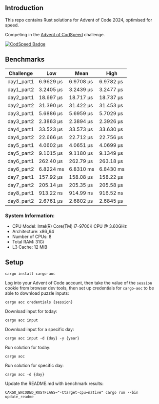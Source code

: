 ## Introduction

This repo contains Rust solutions for Advent of Code 2024, optimised for speed.

Competing in the [Advent of CodSpeed](https://codspeed.io/advent/) challenge.

[![CodSpeed Badge](https://img.shields.io/endpoint?url=https://codspeed.io/badge.json)](https://codspeed.io/KasparasMasiukas/advent-of-code-2024)

## Benchmarks

<!-- BENCHMARK RESULTS START -->
| Challenge       | Low         | Mean        | High        |
|-----------------|-------------|-------------|-------------|
| day1_part1      | 6.9629 µs   | 6.9708 µs   | 6.9782 µs   |
| day1_part2      | 3.2405 µs   | 3.2439 µs   | 3.2477 µs   |
| day2_part1      | 18.697 µs   | 18.717 µs   | 18.737 µs   |
| day2_part2      | 31.390 µs   | 31.422 µs   | 31.453 µs   |
| day3_part1      | 5.6886 µs   | 5.6959 µs   | 5.7029 µs   |
| day3_part2      | 2.3863 µs   | 2.3894 µs   | 2.3926 µs   |
| day4_part1      | 33.523 µs   | 33.573 µs   | 33.630 µs   |
| day4_part2      | 22.666 µs   | 22.712 µs   | 22.756 µs   |
| day5_part1      | 4.0602 µs   | 4.0651 µs   | 4.0699 µs   |
| day5_part2      | 9.1015 µs   | 9.1180 µs   | 9.1349 µs   |
| day6_part1      | 262.40 µs   | 262.79 µs   | 263.18 µs   |
| day6_part2      | 6.8224 ms   | 6.8310 ms   | 6.8430 ms   |
| day7_part1      | 157.92 µs   | 158.08 µs   | 158.22 µs   |
| day7_part2      | 205.14 µs   | 205.35 µs   | 205.58 µs   |
| day8_part1      | 913.22 ns   | 914.99 ns   | 916.52 ns   |
| day8_part2      | 2.6761 µs   | 2.6802 µs   | 2.6845 µs   |

<!-- BENCHMARK RESULTS END -->

### System Information:
* CPU Model: Intel(R) Core(TM) i7-9700K CPU @ 3.60GHz
* Architecture: x86_64
* Number of CPUs: 8
* Total RAM: 31Gi
* L3 Cache: 12 MiB

## Setup

```shell
cargo install cargo-aoc
```

Log into your Advent of Code account, then take the value of the `session` cookie from browser dev
tools, then set up credentials for `cargo-aoc` to be able to download puzzle inputs:

```shell
cargo aoc credentials {session}
```

Download input for today:

```shell
cargo aoc input
```

Download input for a specific day:

```shell
cargo aoc input -d {day} -y {year}
```

Run solution for today:

```shell
cargo aoc
```

Run solution for specific day:

```shell
cargo aoc -d {day}
```

Update the README.md with benchmark results:

```shell
CARGO_ENCODED_RUSTFLAGS="-Ctarget-cpu=native" cargo run --bin update_readme
```
